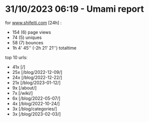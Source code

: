 # 31/10/2023 06:19 - Umami report
for www.shifeiti.com [24h] :

 - 154 (6) page views
 - 74 (5) uniques
 - 58 (7) bounces
 - 1h 4' 45'' (-2h 21' 21'') totaltime


top 10 urls:
 - 41x [/]
 - 25x [/blog/2022-12-09/]
 - 24x [/blog/2022-12-22/]
 - 21x [/blog/2023-01-12/]
 - 9x [/about/]
 - 7x [/wiki/]
 - 6x [/blog/2022-05-07/]
 - 4x [/blog/2022-10-24/]
 - 3x [/blog/categories/]
 - 3x [/blog/2023-02-03/]


